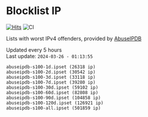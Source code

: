 # Blocklist IP

[![Hits](https://hits.seeyoufarm.com/api/count/incr/badge.svg?url=https%3A%2F%2Fgithub.com%2Fborestad%2Fblocklist-ip%2F&count_bg=%2379C83D&title_bg=%23555555&icon=&icon_color=%23E7E7E7&title=hits&edge_flat=false)](https://hits.seeyoufarm.com)  ![CI](https://img.shields.io/github/workflow/status/borestad/blocklist-ip/CI?style=flat-square)

Lists with worst IPv4 offenders, provided by [AbuseIPDB](https://www.abuseipdb.com/)

<!-- FOOTER-PLACEHOLDER -->
Updated every 5 hours<br>
Last update: `2024-03-26 - 01:13:55`
```
abuseipdb-s100-1d.ipset (26318 ip)
abuseipdb-s100-2d.ipset (30542 ip)
abuseipdb-s100-3d.ipset (33118 ip)
abuseipdb-s100-7d.ipset (39280 ip)
abuseipdb-s100-30d.ipset (59102 ip)
abuseipdb-s100-60d.ipset (82808 ip)
abuseipdb-s100-90d.ipset (104858 ip)
abuseipdb-s100-120d.ipset (126921 ip)
abuseipdb-s100-all.ipset (501859 ip)
```
